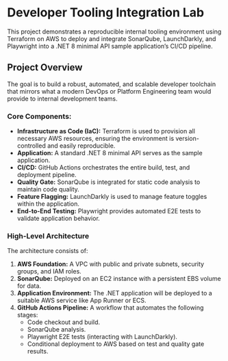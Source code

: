 # Developer Tooling Integration Lab

This project demonstrates a reproducible internal tooling environment using Terraform on AWS to deploy and integrate SonarQube, LaunchDarkly, and Playwright into a .NET 8 minimal API sample application’s CI/CD pipeline.

## Project Overview

The goal is to build a robust, automated, and scalable developer toolchain that mirrors what a modern DevOps or Platform Engineering team would provide to internal development teams.

### Core Components:

- **Infrastructure as Code (IaC):** Terraform is used to provision all necessary AWS resources, ensuring the environment is version-controlled and easily reproducible.
- **Application:** A standard .NET 8 minimal API serves as the sample application.
- **CI/CD:** GitHub Actions orchestrates the entire build, test, and deployment pipeline.
- **Quality Gate:** SonarQube is integrated for static code analysis to maintain code quality.
- **Feature Flagging:** LaunchDarkly is used to manage feature toggles within the application.
- **End-to-End Testing:** Playwright provides automated E2E tests to validate application behavior.

### High-Level Architecture

The architecture consists of:

1.  **AWS Foundation:** A VPC with public and private subnets, security groups, and IAM roles.
2.  **SonarQube:** Deployed on an EC2 instance with a persistent EBS volume for data.
3.  **Application Environment:** The .NET application will be deployed to a suitable AWS service like App Runner or ECS.
4.  **GitHub Actions Pipeline:** A workflow that automates the following stages:
    - Code checkout and build.
    - SonarQube analysis.
    - Playwright E2E tests (interacting with LaunchDarkly).
    - Conditional deployment to AWS based on test and quality gate results.
